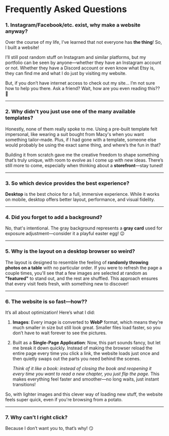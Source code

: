 # Frequently Asked Questions

### 1. **Instagram/Facebook/etc. exist, why make a website anyway?**

Over the course of my life, I’ve learned that not everyone has **the thing**! So, I built a website!

I’ll still post random stuff on Instagram and similar platforms, but my portfolio can be seen by anyone—whether they have an Instagram account or not. Whether they have a Discord account or even know what Etsy is, they can find me and what I do just by visiting my website.

But, if you don’t have internet access to check out my site... I’m not sure how to help you there. Ask a friend? Wait, how are you even reading this?? 🤔

---

### 2. **Why didn't you just use one of the many available templates?**

Honestly, none of them really spoke to me. Using a pre-built template felt impersonal, like wearing a suit bought from Macy's when you want something tailor-made. Plus, if I had gone with a template, someone else would probably be using the exact same thing, and where’s the fun in that?

Building it from scratch gave me the creative freedom to shape something that’s truly unique, with room to evolve as I come up with new ideas. There’s still more to come, especially when thinking about a **storefront**—stay tuned!

---

### 3. **So which device provides the best experience?**

**Desktop** is the best choice for a full, immersive experience. While it works on mobile, desktop offers better layout, performance, and visual fidelity.

---

### 4. **Did you forget to add a background?**

No, that's intentional. The gray background represents a **gray card** used for exposure adjustment—consider it a playful easter egg! 😉

---

### 5. **Why is the layout on a desktop browser so weird?**

The layout is designed to resemble the feeling of **randomly throwing photos on a table** with no particular order.
If you were to refresh the page a couple times, you'll see that a few images are selected at random as **"featured"** to stand out, and the rest are shuffled. This approach ensures that every visit feels fresh, with something new to discover!

---

### 6. **The website is so fast—how??**

It’s all about optimization! Here’s what I did:

1. **Images**: Every image is converted to **WebP** format, which means they’re much smaller in size but still look great. Smaller files load faster, so you don’t have to wait forever to see the pictures.

2. Built as a **Single-Page Application**: Now, this part sounds fancy, but let me break it down quickly. Instead of making the browser reload the entire page every time you click a link, the website loads just once and then quietly swaps out the parts you need behind the scenes.

   _Think of it like a book: instead of closing the book and reopening it every time you want to read a new chapter, you just flip the page._ This makes everything feel faster and smoother—no long waits, just instant transitions!

So, with lighter images and this clever way of loading new stuff, the website feels super quick, even if you're browsing from a potato.

---

### 7. **Why can’t I right click?**

Because I don’t want you to, that’s why! 😏

